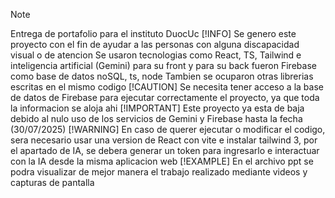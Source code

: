 > [!NOTE]
> Entrega de portafolio para el instituto DuocUc
> [!INFO]
> Se genero este proyecto con el fin de ayudar a las personas con alguna discapacidad visual o de atencion
> Se usaron tecnologias como React, TS, Tailwind e inteligencia artificial (Gemini) para su front
> y para su back fueron Firebase como base de datos noSQL, ts, node
> Tambien se ocuparon otras librerias escritas en el mismo codigo
> [!CAUTION]
> Se necesita tener acceso a la base de datos de Firebase para ejecutar correctamente el proyecto, ya que toda la informacion se aloja ahi
> [!IMPORTANT]
> Este proyecto ya esta de baja debido al nulo uso de los servicios de Gemini y Firebase hasta la fecha (30/07/2025)
> [!WARNING]
> En caso de querer ejecutar o modificar el codigo, sera necesario usar una version de React con vite e instalar tailwind 3, por el apartado de IA, se debera generar un token para ingresarlo e interactuar con la IA desde la misma aplicacion web
> [!EXAMPLE]
> En el archivo ppt se podra visualizar de mejor manera el trabajo realizado mediante videos y capturas de pantalla
